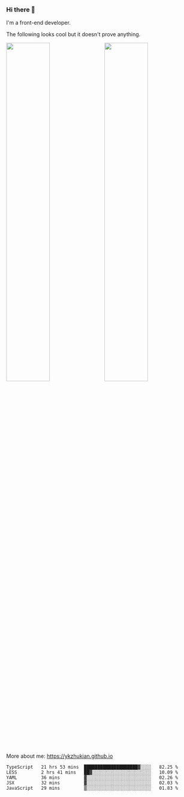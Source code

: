 ### Hi there 👋

I'm a front-end developer.

The following looks cool but it doesn't prove anything.

[<img align="right" width="48%" src="https://github-readme-stats.vercel.app/api?username=ykzhukian&show_icons=true&theme=dracula">](https://github.com/anuraghazra/github-readme-stats)

[<img width="48%" src="https://github-readme-stats.vercel.app/api/top-langs/?username=ykzhukian&layout=compact&theme=dracula">](https://github.com/anuraghazra/github-readme-stats)

More about me: 
https://ykzhukian.github.io

<!--START_SECTION:waka-->
```text
TypeScript   21 hrs 53 mins  ████████████████████▓░░░░   82.25 % 
LESS         2 hrs 41 mins   ██▓░░░░░░░░░░░░░░░░░░░░░░   10.09 % 
YAML         36 mins         ▓░░░░░░░░░░░░░░░░░░░░░░░░   02.26 % 
JSX          32 mins         ▓░░░░░░░░░░░░░░░░░░░░░░░░   02.03 % 
JavaScript   29 mins         ▒░░░░░░░░░░░░░░░░░░░░░░░░   01.83 % 
```
<!--END_SECTION:waka-->
